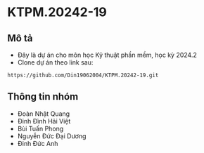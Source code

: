 # KTPM.20242-19
## Mô tả 
- Đây là dự án cho môn học Kỹ thuật phần mềm, học kỳ 2024.2
- Clone dự án theo link sau:
```
https://github.com/Din19062004/KTPM.20242-19.git
```
## Thông tin nhóm
- Đoàn Nhật Quang
- Đinh Đình Hải Việt
- Bùi Tuấn Phong
- Nguyễn Đức Đại Dương
- Đinh Đức Anh
